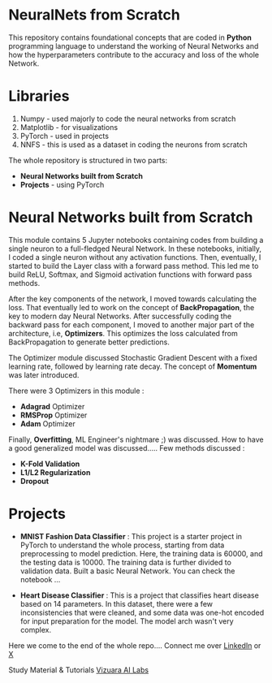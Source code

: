 # NeuralNets from Scratch 
This repository contains foundational concepts that are coded in **Python** programming language to understand the working of Neural Networks and how the hyperparameters contribute to the accuracy and loss of the whole Network.

# Libraries

1. Numpy - used majorly to code the neural networks from scratch
2. Matplotlib - for visualizations
3. PyTorch - used in projects
4. NNFS - this is used as a dataset in coding the neurons from scratch

The whole repository is structured in two parts: 
- **Neural Networks built from Scratch** 
- **Projects** - using PyTorch

# Neural Networks built from Scratch

This module contains 5 Jupyter notebooks containing codes from building a single neuron to a full-fledged Neural Network. 
In these notebooks, initially, I coded a single neuron without any activation functions.
Then, eventually, I started to  build the Layer class with a forward pass method.
This led me to build ReLU, Softmax, and Sigmoid activation functions with forward pass methods.

After the key components of the network, I moved towards calculating the loss.
That eventually led to work on the concept of **BackPropagation**, the key to modern day Neural Networks. 
After successfully coding the backward pass for each component, I moved to another major part of the architecture, i.e, **Optimizers**.
This optimizes the loss calculated from BackPropagation to generate better predictions.

The Optimizer module discussed Stochastic Gradient Descent with a fixed learning rate, followed by learning rate decay.
The concept of **Momentum** was later introduced.

There were 3 Optimizers in this module :

- **Adagrad** Optimizer
- **RMSProp** Optimizer
- **Adam** Optimizer

Finally, **Overfitting**, ML Engineer's nightmare ;) was discussed.
How to have a good generalized model was discussed.....
Few methods discussed : 

- **K-Fold Validation**
- **L1/L2 Regularization**
- **Dropout**


# Projects
- **MNIST Fashion Data Classifier** :
  This project is a starter project in PyTorch to understand the whole process, starting from data preprocessing to model prediction. Here, the training data is 60000, and the testing data is 10000. The training data is further divided to validation data. Built a basic Neural Network. You can check the notebook ...

- **Heart Disease Classifier** :
  This is a project that classifies heart disease based on 14 parameters. In this dataset, there were a few inconsistencies that were cleaned, and some data was one-hot encoded for input preparation for the model. The model arch wasn't very complex. 


Here we come to the end of the whole repo....
Connect me over [LinkedIn](www.linkedin.com/in/snehal-python) or [X](https://x.com/naive_ai_)

Study Material & Tutorials [Vizuara AI Labs](https://youtube.com/playlist?list=PLPTV0NXA_ZSj6tNyn_UadmUeU3Q3oR-hu&si=fOFUtpF7WlsM0PG3)
